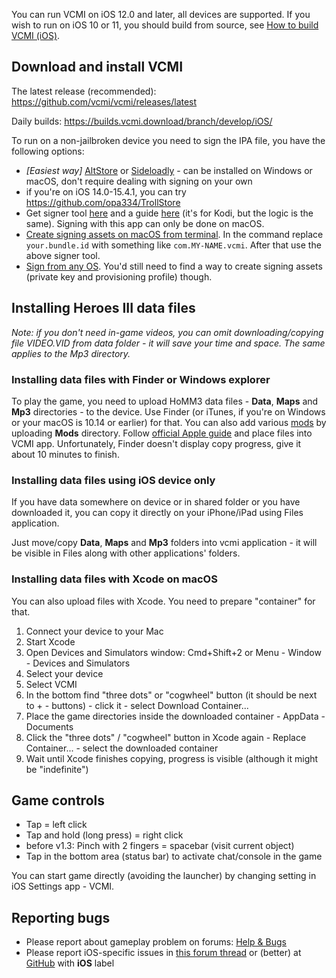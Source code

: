 You can run VCMI on iOS 12.0 and later, all devices are supported. If
you wish to run on iOS 10 or 11, you should build from source, see [How
to build VCMI (iOS)](How_to_build_VCMI_(iOS) "wikilink").

## Download and install VCMI

The latest release (recommended):
<https://github.com/vcmi/vcmi/releases/latest>

Daily builds: <https://builds.vcmi.download/branch/develop/iOS/>

To run on a non-jailbroken device you need to sign the IPA file, you
have the following options:

-   *\[Easiest way\]* [AltStore](https://altstore.io/) or
    [Sideloadly](https://sideloadly.io/) - can be installed on Windows
    or macOS, don't require dealing with signing on your own
-   if you're on iOS 14.0-15.4.1, you can try
    <https://github.com/opa334/TrollStore>
-   Get signer tool
    [here](https://dantheman827.github.io/ios-app-signer/) and a guide
    [here](https://forum.kodi.tv/showthread.php?tid=245978) (it's for
    Kodi, but the logic is the same). Signing with this app can only be
    done on macOS.
-   [Create signing assets on macOS from
    terminal](https://github.com/kambala-decapitator/xcode-auto-signing-assets).
    In the command replace `your.bundle.id` with something like
    `com.MY-NAME.vcmi`. After that use the above signer tool.
-   [Sign from any
    OS](https://github.com/indygreg/PyOxidizer/tree/main/tugger-code-signing).
    You'd still need to find a way to create signing assets (private key
    and provisioning profile) though.

## Installing Heroes III data files

*Note: if you don't need in-game videos, you can omit
downloading/copying file VIDEO.VID from data folder - it will save your
time and space. The same applies to the Mp3 directory.*

### Installing data files with Finder or Windows explorer

To play the game, you need to upload HoMM3 data files - **Data**,
**Maps** and **Mp3** directories - to the device. Use Finder (or iTunes,
if you're on Windows or your macOS is 10.14 or earlier) for that. You
can also add various [mods](https://wiki.vcmi.eu/Mod_list) by uploading
**Mods** directory. Follow [official Apple
guide](https://support.apple.com/en-us/HT210598) and place files into
VCMI app. Unfortunately, Finder doesn't display copy progress, give it
about 10 minutes to finish.

### Installing data files using iOS device only

If you have data somewhere on device or in shared folder or you have
downloaded it, you can copy it directly on your iPhone/iPad using Files
application.

Just move/copy **Data**, **Maps** and **Mp3** folders into vcmi
application - it will be visible in Files along with other applications'
folders.

### Installing data files with Xcode on macOS

You can also upload files with Xcode. You need to prepare "container"
for that.

1.  Connect your device to your Mac
2.  Start Xcode
3.  Open Devices and Simulators window: Cmd+Shift+2 or Menu - Window -
    Devices and Simulators
4.  Select your device
5.  Select VCMI
6.  In the bottom find "three dots" or "cogwheel" button (it should be
    next to + - buttons) - click it - select Download Container...
7.  Place the game directories inside the downloaded container -
    AppData - Documents
8.  Click the "three dots" / "cogwheel" button in Xcode again - Replace
    Container... - select the downloaded container
9.  Wait until Xcode finishes copying, progress is visible (although it
    might be "indefinite")

## Game controls

-   Tap = left click
-   Tap and hold (long press) = right click
-   before v1.3: Pinch with 2 fingers = spacebar (visit current object)
-   Tap in the bottom area (status bar) to activate chat/console in the
    game

You can start game directly (avoiding the launcher) by changing setting
in iOS Settings app - VCMI.

## Reporting bugs

-   Please report about gameplay problem on forums: [Help &
    Bugs](https://forum.vcmi.eu/c/international-board/help-bugs)
-   Please report iOS-specific issues in [this forum
    thread](https://forum.vcmi.eu/t/ios-port/820) or (better) at
    [GitHub](https://github.com/vcmi/vcmi/issues) with **iOS** label